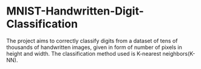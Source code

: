 # MNIST-Handwritten-Digit-Classification
The project aims to correctly classify digits from a dataset of tens of thousands of handwritten images, given in form of number of pixels in height and width. The classification method used is K-nearest neighbors(K-NN).
